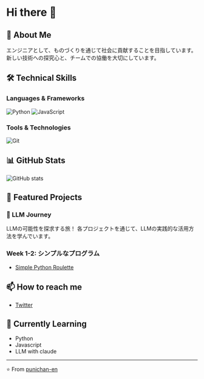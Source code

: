 # Hi there 👋
## 🚀 About Me
エンジニアとして、ものづくりを通じて社会に貢献することを目指しています。
新しい技術への探究心と、チームでの協働を大切にしています。

## 🛠 Technical Skills
### Languages & Frameworks
![Python](https://img.shields.io/badge/-Python-3776AB?style=flat-square&logo=Python&logoColor=white)
![JavaScript](https://img.shields.io/badge/-JavaScript-F7DF1E?style=flat-square&logo=JavaScript&logoColor=black)

### Tools & Technologies
![Git](https://img.shields.io/badge/-Git-F05032?style=flat-square&logo=git&logoColor=white)

## 📊 GitHub Stats
![GitHub stats](https://github-readme-stats.vercel.app/api?username=punichan-en&show_icons=true&theme=radical)

## 🌟 Featured Projects
### 🤖 LLM Journey
LLMの可能性を探求する旅！
各プロジェクトを通じて、LLMの実践的な活用方法を学んでいます。
### Week 1-2: シンプルなプログラム
- [Simple Python Roulette](https://github.com/punichan-en/simple-python-roulette)

## 📫 How to reach me
- [Twitter](https://x.com/Punichan_en)

## 🌱 Currently Learning
- Python
- Javascript
- LLM with claude

---
⭐️ From [punichan-en](https://github.com/punichan-en)
```
